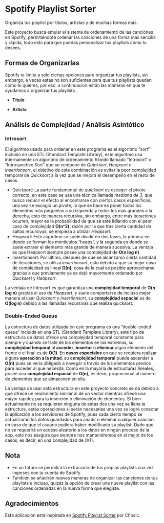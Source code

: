 # Spotify Playlist Sorter

Organiza tus playlist por títulos, artistas y de muchas formas más.

Este proyecto busca emular el sistema de ordenamiento de las canciones en Spotify, permitiéndote ordenar las canciones de una forma más sencilla y rápida, todo esto para que puedas personalizar tus playlists como tu desees.


## Formas de Organizarlas

Spotify te limita a solo ciertas opciones para organizar tus playlists, sin embargo, a veces estas no son suficientes para que tus playlists queden como tú quieres, por eso, a continuación están las maneras en que te ayudamos a organizar tus playlists.

- **Título**

- **Artista**

## Análisis de Complejidad / Análisis Asintótico

### Introsort

El algoritmo usado para ordenar en este programa es el algoritmo “sort” incluido en una STL (Standard Template Library), este algoritmo usa internamente un algoritmo de ordenamiento híbrido llamado “Introsort” o “Introspective Sort” que se compone de _Quicksort_, _Heapsort_ e _Insertionsort_, el objetivo de esta combinación es evitar la peor complejidad temporal de Quicksort a la vez que se mejora el desempeño en el resto de casos.
- Quicksort: La parte fundamental de _quicksort_ es escoger el pivote correcto, en este caso se usa una técnica llamada _mediana de 3_, que busca reducir el efecto al encontrarse con ciertos casos específicos, una vez se escogió un pivote, lo que se hace es poner todos los elementos más pequeños a su izquierda y todos los más grandes a la derecha, esto de manera recursiva, sin embargo, entre más iteraciones ocurren, mayor es la probabilidad de que se esté lidiando con el peor caso de complejidad **O(n^2)**, razón por la que tras cierta cantidad de saltos recursivos, se empieza a utilizar _Heapsort_.
- Heapsort: Este algoritmo se suele dividir en dos fases, la primera en donde se forman los montículos “heaps”, y la segunda en donde se suele extraer el elemento más grande de manera sucesiva. La ventaja es que Heapsort siempre posee una complejidad de **O(n log n)**.
- Insertionsort: Por último, después de que se alcanzaron cierta cantidad de iteraciones, se utiliza _insertionsort_, esto debido a que su mejor caso de complejidad es lineal **Ω(n)**, cosa de la cual es posible aprovecharse gracias a que previamente ya se dejó mayormente ordenado por _Quicksort_ y _Heapsort_.

La ventaja de Introsort es que garantiza una **complejidad temporal** de **O(n log n)** gracias al uso de _Heapsort_, y suele comportarse de incluso mejor manera al usar _Quicksort_ y _Insertionsort_, su **complejidad espacial** es de **O(log n)** debido a las llamadas recursivas que realiza quicksort.

### Double-Ended Queue

La estructura de datos utilizada en este programa es una “double-ended queue” incluida en una STL (Standard Template Library), este tipo de estructura de datos ofrece una complejidad temporal constante para siempre y cuando se trate de los elementos en los extremos, su **complejidad temporal** al **acceder**, **insertar** o **eliminar** algún elemento del frente o el final es de **O(1)**. En **casos especiales** en que se requiera realizar alguna **operación a la mitad**, su **complejidad temporal** puede ascender a **O(n)** pues se vería obligado a navegar a través de los elementos previos para acceder al que necesita. Como en la mayoría de estructuras lineales, posee una **complejidad espacial** de **O(n)**, es decir, proporcional al número de elementos que se almacenen en ella. 

La ventaja de usar esta estructura en este proyecto concreto se da debido a que ofrece un rendimiento similar al de un vector mientras ofrece una mayor rapidez para la inserción o eliminación de elementos. Si bien actualmente no se requieren ninguna de estas dos una vez se llena la estructura, estás operaciones si serán necesarias una vez se logré conectar la aplicación a los servidores de Spotify, pues cada cierto tiempo se actualizarán los datos guardados para añadir o eliminar cualquier canción en caso de que el usuario pudiera haber modificado su playlist. Dado que no se requerirá un acceso aleatorio a los datos en ningún proceso de la app, esto nos asegura que siempre nos mantendremos en el mejor de los casos, es decir, en una complejidad de O(1).


## Nota

- En un futuro se permitirá la extracción de tus propias playlists una vez ingreses con tu cuenta de Spotify.
- También se añadirán nuevas maneras de organizar las canciones de tus playlists e incluso, quizás la opción de crear una nueva playlist con las canciones ordenadas en la nueva forma que elegiste.

## Agradecimientos

Esta aplicación está inspirada en [Spotify Playlist Sorter](https://www.chosic.com/spotify-playlist-sorter/) por Chosic.

